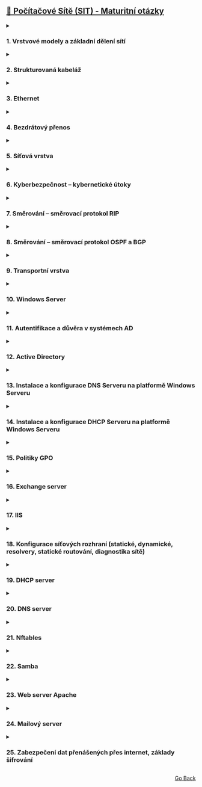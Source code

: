 
## <a href="./..">🔌 Počítačové Sítě (SIT) - Maturitní otázky</a>
<details>
  <summary><h3>1. Vrstvové modely a základní dělení sítí</h3></summary>

- **vrstvové modely**
  - proč používáme vrstvové modely
  - modely ISO/OSI a TCP/IP
  - popište jednotlivé vrstvy výše uvedených modelů a porovnejte je
- **dělení sítí**
  - podle rozlehlosti
  - podle provozovatele
  - podle topologie
  - podle postavení uzlů
  
</details>
<details>
  <summary><h3>2. Strukturovaná kabeláž</h3></summary>

- **vysvětlete pojem strukturovaná kabeláž, její složení**
- **zásady pro plánování strukt. kabeláže**
- **dělení metalických spojů a jejich značení, kategorie, použití, náhradní schéma**
- **spojování metalických kabelů, krimpování – praktický příklad**
- **optická vlákna, Snellův zákon, složení optického vlákna, používané materiály**
- **dělení optických vláken a jejich značení**
- **spojování optických vláken**
  
</details>
<details>
  <summary><h3>3. Ethernet</h3></summary>
  
- **uveďte, jaké vrstvy pokrývá Ethernet v modelu ISO/OSI a v modelu TCP/IP**
- **detailně popište ethernetový rámec**
- **detailně vysvětlete přístupovou metodu CSMA/CD**
- **jaké jsou standardy Ethernetu**
- **uveďte rychlosti Ethernetu od historických až po nejnovější**
- **co to je fyzická adresa**
- **co to je ARP**
- **porovnejte hub a switch, u switche popište základní operace**
  
</details>
<details>
  <summary><h3>4. Bezdrátový přenos</h3></summary>
  
- **základy bezdrátové komunikace**
- **vysvětlete pojmy wifi, bluetooth**
- **vlnová délka, pásma, kanály, dělení kmitočtu**
- **uveďte a popište rozdělení bezdrátových sítí**
- **základní vlastnosti, popis a použití wi-fi**
- **Fresnelova zóna**
- **CSMA/CA, RTS/CTS**
- **bezpečnost bezdrátového přenosu**
- **v praktické části nastavte a zabezpečte wi-fi router**
  
</details>
<details>
  <summary><h3>5. Síťová vrstva</h3></summary>
  
- **vysvětlete funkci síťové vrstvy, vyjmenujte a popište služby síťové vrstvy**
- **detailně popište PDU používané v síťové vrstvě**
- **co je směrování, popište ho podrobně krok za krokem**
- **popište adresu IPv4 a IPv6**
- **pomocí zadané IP adresy a masky spočítejte parametry daného subnetu**
- **popište zařízení pracující na síťové vrstvě**
  
</details>
<details>
  <summary><h3>6. Kyberbezpečnost – kybernetické útoky</h3></summary>
  
- **rozdělte kybernetické útoky do jednotlivých kategorií a popište je**
  - útoky na síťovou infrastrukturu a serverové služby
  - útoky na bezdrátové sítě wifi
  - útoky na emailovou komunikaci
  - útoky na autentizační údaje
  - útoky na databázové systémy
  
</details>
<details>
  <summary><h3>7. Směrování – směrovací protokol RIP</h3></summary>
  
- **zařazení protokolu RIP dle velikosti sítě, principu činnosti**
- **verze RIP protokolu a rozdíly mezi nimi**
- **podrobný popis principu aktualizace směrovacích tabulek (zprávy)**
- **časové intervaly, nekonečná vzdálenost**
- **změny v topologii – split horizon, triggered update, reverse cache poison**
  
</details>
<details>
  <summary><h3>8. Směrování – směrovací protokol OSPF a BGP</h3></summary>
  
- **Zařazení protokolu OSPF dle velikosti sítě, princip činnosti**
- **Popis algoritmu použitého v protokolu OSPF**
- **Typy OSPF oblastí (Area)**
- **Typy routerů v OSPF**
- **Kde se používá protokol BGP**
- **Vlastnosti protokolu BGP**
  
</details>
<details>
  <summary><h3>9. Transportní vrstva</h3></summary>
  
- **vysvětlete význam transportní vrstvy, vyjmenujte a popište služby transportní vrstvy**
- **adresace v transportní vrstvě, uveďte příklad**
- **detailně popište PDU používané v transportní vrstvě, popište datagram a segment**
- **popište službu TCP a UDP, u TCP podrobně popište proces navázání a ukončení spojení**
  
</details>
<details>
  <summary><h3>10. Windows Server</h3></summary>
  
- **struktura Windows Serveru**
  - Popište strukturu serveru. Vysvětlete funkci HAL, jádra, služeb, GUI.o Co je třeba uvážit před počátkem instalace?
  - Jaký je rozdíl mezi jednotlivými edicemi serveru (essentials, standard, datacenter...)?
  - Jaké jsou možnosti ovládání Windows Serveru?
- **role, funkce, služby; jejich instalace a konfigurace**
  - Vysvětlete, co jsou u WS role a funkce, jaký je jejich vztah ke službám?
  - Jako příklad nainstalujte roli DHCP server. Vysvětlete všechna dílčí nastavení.
  
</details>
<details>
  <summary><h3>11. Autentifikace a důvěra v systémech AD</h3></summary>
  
- **Jaký je rozdíl mezi autentifikací a autorizací?**
- **Jak autentifikace probíhá v systémech Windows bez domény?**
- **Jak autentifikace probíhá v systémech Windows s AD doménou?**
- **Popište službu SSO v doméně AD a to, jak ovlivňuje přihlašování do dalších serverů Microsoft
(Exchange, SQL atd.)**
- **Popište účel a princip činnosti protokolu Kerberos v sítích s AD doménou.**
- **Co je Windows Vault?**
  
</details>
<details>
  <summary><h3>12. Active Directory</h3></summary>
  
- **struktura Active Directory**
  - Co je Active Directory a k čemu slouží?
  - Jaké typy objektů v AD existují, vysvětlete funkci jednotlivých organizačních jednotek,
vytvořených po instalaci AD
  - Operation master roles
- **základní operace, tvorba objektů, nastavování vlastností**
  - Vytvořte uživatelský účet se zadanými vlastnostmi
  - Vytvořte zabezpečovací skupinu
  - Nastavte zadanou složku jako sdílenou, definujte vlastnosti sdílení a zabezpečení, vysvětlete
význam jednotlivých nastavení
  - Co jsou zděděná oprávnění? Jak je v případě potřeby odstranit?
- **uživatelské účty a skupiny**
  - Místní a cestovní profil uživatele
  - Definice síťové domovské složky
  - Přiřazení skriptu uživateli
  - Zařazení do skupin, změna zařazení, výchozí skupina
  
</details>
<details>
  <summary><h3>13. Instalace a konfigurace DNS Serveru na platformě Windows Serveru</h3></summary>
  
- **kořenové servery**
  - Jak se instaluje a konfiguruje DNS server?
  - K čemu slouží DNS server?
  - S jakými protokoly DNS server pracuje?
  - Propojení DNS serverů, nadřazené DNS servery- zóna a typ DNS záznamu
  - Zóna dopředného vyhledávání - co je, co obsahuje?
  - Zóna zpětného vyhledávání - co je, co obsahuje?
  - Typy záznamů v DNS serveru
- **autoritativní servery, rekurzivní vyhledávání, cachovací DNS Server**
  - Vysvětlete pojmy
- **nakonfigurujte DNS server pod OS Windows 2016 Server**
  
</details>
<details>
  <summary><h3>14. Instalace a konfigurace DHCP Serveru na platformě Windows Serveru</h3></summary>
  
- **konfigurace oboru adres**
  - Co je DHCP server, k čemu slouží?
  - Jak se instaluje a konfiguruje? Proveďte!
  - Co je obor adres? Definujte!
  - Jak probíhá přidělení IP adresy, popište průběh komunikace
- **výjimky, rezervace, nastavení doby zapůjčení**
  - K čemu a kdy se používají výjimky?
  - K čemu a kdy se provádějí rezervace?
  - Co je doba zapůjčení?
- **množina oborů**
  - K čemu slouží
  - Vytvořte obor adres pro každou vnitřní síťovou kartu serveru. Jak zajistíte připojení pracovní
stanice na zadanou kartu a do předepsaného oboru adres?
  
</details>
<details>
  <summary><h3>15. Politiky GPO</h3></summary>
  
- **vysvětlení pojmu, místo uložení**
  - Co jsou to GPO? Kam se ukládají?
  - Co je Default Domain Policy a Default Domain Controller Policy?
  - Pomocí jakých nástrojů spravujeme GPO?
- **vazby, pořadí provádění GPO**
  - Na jaké objekty se mohou GPO vázat?
  - V jakém pořadí se GPO vyhodnocují?
- **nastavování pravidel pro uživatele a počítač**
  - Co představují pravidla pro uživatele a pro počítač? Kdy která aplikujeme?
  - Vytvořte pro danou organizační jednotku GPO, která dané skupině uživatelů zajistí
předepsané nastavení. Ověřte přihlášením uživatele!
  
</details>
<details>
  <summary><h3>16. Exchange server</h3></summary>
  
- **popište funkce, instalaci a konfiguraci Exchange Serveru 2013**
- **konfigurace poštovních schránek***
  - vytvoření poštovní schránky
  - konfigurace databáze
  - konfigurace limitůo konfigurace konektorů
- **protokoly elektronické pošty - IMAP4, POP3, SMTP**
- **Outlook Web Access**
- **nastavení DNS**
  
</details>

<details> 
	<summary><h3> 17. IIS</h3></summary>
	
- webové služby Microsoft Serveru
- nastavení přístupu k webovým stránkám
  - propojení na AD pro ověření
- konfigurace pro statické webové stránky
- konfigurace pro aktivní webové stránky
- protokoly pro webové služby – http, https
- nastavení SSL/TLS

</details> 

<details> 
	<summary><h3> 18. Konfigurace síťových rozhraní (statické, dynamické, resolvery, statické routování,
diagnostika sítě)</h3></summary>

- Konfigurační soubory síťových rozhraní, jmenné služby, nástroje pro diagnostiku síťového
připojení, nástroje pro routování, rozdělení routovacích protokolů
- Nakonfigurujte 3 virtuální PC s dist. Debian, z nichž jedno PC bude sloužit jako router mezi
dvěma ostatními, kde bude mít každý ze zbývajících PC IP adresy z jiného rozsahu.

</details> 

<details> 
	<summary><h3> 19. DHCP server </h3></summary>
	
- Popište komunikaci klient vs. DHCP server, DHCP relay, včetně konfiguračních souborů.
- Nakonfigurujte 2 virtuální PC s dist. Debian, 1. PC jako DHCP server, druhé PC jako klient, oba na
virtuální vnitřní síti.
- Klient bude schopen získat konfigurační údaje z DHCP serveru
- Popište změny v konfiguračních souborech.

</details> 

<details>
	<summary><h3> 20. DNS server</h3></summary>
	
- Topologie systému DNS a jeho částí (typy serverů), struktura zón, zónových souborů a DNS
záznamů.
- Nainstalujte na jedno virtuální PC s dist. Debian DNS server BIND
- Nakonfigurujte zónové soubory pro místní doménu s příponou ".local"
- Zprovozněte druhé PC, které bude jako klient využívat služby tohoto DNS serveru.

</details> 

<details> 
	<summary><h3> 21. Nftables</h3></summary>
	
- Základy firewallů (typy filtrů), NAT, PAT, struktura nftables, význam tabulek, řetězců, hooků,
syntaxe pravidel nftables
- Nakonfigurujte na virtuálním PC s distribucí Debian jednoduchý firewall, který bude sloužit
pouze pro toto PC- Nakonfigurujte komunikaci na protokolech icmp, tcp, udp.

</details> 

<details> 
	<summary><h3> 22. Samba</h3></summary>

- Základy protokolů SMB/CIFS (SMB, NetBIOS), role samby, funkce daemonů, struktura
nainstalované samby (konfigurační soubory, nástroje), základní části hlavního konfiguračního
souboru.
- Nainstalujte na virtuální PC s dist. Debian balík samba
- Proveďte nasdílení veřejné složky a domovských složek uživatelů pro pracovní skupinu pod Win
- Na druhém virtuálním PC s OS Win 10 otestujte funkci samby.

</details> 

<details> 
	<summary><h3> 23. Web server Apache</h3></summary>

- Základy webu, protokoly http, https, php, struktura balíku Apache a konfiguračních souborů.
- Nainstalujte na virtuálním PC balík Apache2, php
- Zprovozněte web s podporou TLS a vytvořte jednoduchou stránku typu "Ahoj světe!" s použitím
html a php.
- Na druhém virtuálním PC s OS Win 10 předveďte funkčnost stránky a popište změny provedené
v konfiguračních souborech.

</details> 

<details> 
	<summary><h3> 24. Mailový server</h3></summary>

- Základní pojmy (MTA, MDA, MUA)
- Protokoly (SMTP, POP3, IMAP)
- Konfigurační soubory Exim4, Dovecot, Squirrelmail (nebo Roundcube) a Spamassassin
- Nakonfigurujte mailový server na virtuálním PC s dist. Debian
- Nastavte poštovní server s využitím zmíněných MTA, MDA a antispamovou kontrolou.

</details> 

<details> 
	<summary><h3> 25. Zabezpečení dat přenášených přes internet, základy šifrování</h3></summary>

- Základy šifrování – symetrická vs. asymetrická šifra, hash
- Princip elektronického podpisu, rozšíření S/MIME u elektronické pošty
- Handshake protokolů SSL a TLS

</details> 

<p align="right">
  <a href="./..">Go Back</a>
</p>
